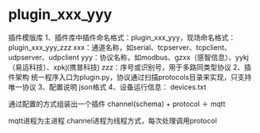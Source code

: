 plugin_xxx_yyy
==============

插件模版库
1、插件库中插件命名格式：plugin_xxx_yyy，现场命名格式：plugin_xxx_yyy_zzz
xxx：通道名称，如serial、tcpserver、tcpclient、udpserver、udpclient
yyy：协议名称，如modbus、gzxx（感智信息）、yykj（易运科技）、xpkj(携普科技)
zzz：序号或识别号，用于多路同类型协议
2、插件架构
统一程序入口为plugin.py，协议通过扫描protocols目录来实现，只支持唯一协议
3、配置说明
json格式
4、设备运行信息：
devices.txt



通过配置的方式组装出一个插件
channel(schema) + protocol ＋ mqtt

mqtt进程为主进程
channel进程为线程方式，每次处理调用protocol